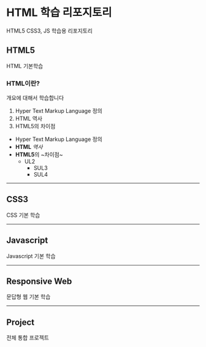 # HTML 학습 리포지토리
HTML5 CSS3, JS 학습용 리포지토리

## HTML5
HTML 기본학습

### HTML이란?
개요에 대해서 학습합니다 
1. Hyper Text Markup Language 정의
2. HTML 역사
3. HTML5의 차이점

- Hyper Text Markup Language 정의
- __HTML__ _역사_
- **HTML5**의 ~차이점~
  - UL2
    - SUL3
    - SUL4


-------------------

## CSS3
CSS 기본 학습

-------------------

## Javascript
Javascript 기본 학습

-------------------

## Responsive Web
문답형 웹 기본 학습

------------------

## Project
전체 통합 프로젝트
